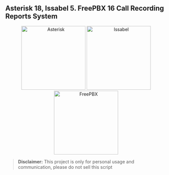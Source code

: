 ## Asterisk 18, Issabel 5. FreePBX 16 Call Recording Reports System
<p align="center">
  <a href="#"><img width="200" src="https://upload.wikimedia.org/wikipedia/commons/thumb/2/20/Asterisk_logo.svg/1280px-Asterisk_logo.svg.png" alt="Asterisk"></a>
  <a href="#"><img width="200" src="https://www.issabel.ir/logos/large_issabel-iogo-90.png" alt="Issabel"></a>
  <a href="#"><img width="200" src="https://www.freepbx.org/wp-content/uploads/Sangoma_FreePBX_Logo_RGB_hori-pos-e1588854523908.png" alt="FreePBX"></a>
</p>

> **Disclaimer:** This project is only for personal usage and communication, please do not sell this script

